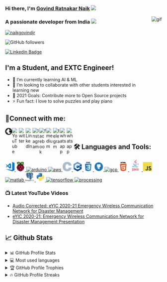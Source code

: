 ### Hi there, I'm [Govind Ratnakar Naik][website] <img src="https://media.giphy.com/media/hvRJCLFzcasrR4ia7z/giphy.gif" width="25px">

<img  align="right" alt="gif" height = "230px"  src="https://media1.tenor.com/images/505ddb5e0b0e8c3e96b66e1469ef47c1/tenor.gif?itemid=4903969" />


<h3 align="left">A passionate developer from India <img src="https://emojis.slackmojis.com/emojis/images/1531849430/4246/blob-sunglasses.gif?1531849430" width="25px"></h3>
<p  align="left"> <a href="https://twitter.com/naikgovindjr" target="blank"><img src="https://img.shields.io/twitter/follow/NaikGovindjr?color=1DA1F2&label=follow&logo=twitter&style=for-the-badge" alt="naikgovindjr" /></a> </p>
<img alt="GitHub followers" src="https://komarev.com/ghpvc/?username=govindrnaik&color=006400&label=VISITORS&logo=GitHub&style=flat-square">

[![Linkedin Badge](https://img.shields.io/badge/-LinkedIn-blue?style=for-the-badge&logo=LinkedIn&logoColor=blue&label=CONNECT&link=https://www.linkedin.com/in/naikgovindr)](https://www.linkedin.com/in/naikgovindr)
  
## I'm a Student, and EXTC Engineer!

- 🌱 I’m currently learning AI & ML 
- 👯 I’m looking to collaborate with other students interested in learning new
- 🥅 2021 Goals: Contribute more to Open Source projects
- ⚡ Fun fact: I love to solve puzzles and play piano


## 🤝Connect with me:

[<img align="left" alt="gov.com" width="22px" src="https://raw.githubusercontent.com/iconic/open-iconic/master/svg/globe.svg" />][website]
[<img align="left" alt=" YouTube" width="22px" src="https://cdn.jsdelivr.net/npm/simple-icons@v3/icons/youtube.svg" />][youtube]
[<img align="left" alt="witter" width="22px" src="https://cdn.jsdelivr.net/npm/simple-icons@v3/icons/twitter.svg" />][twitter]
[<img align="left" alt="LinkedIn" width="22px" src="https://cdn.jsdelivr.net/npm/simple-icons@v3/icons/linkedin.svg" />][linkedin]
[<img align="left" alt="Instagram" width="22px" src="https://cdn.jsdelivr.net/npm/simple-icons@v3/icons/instagram.svg" />][instagram]
[<img align="left" alt=" facebook" width="22px" src="https://cdn.jsdelivr.net/npm/simple-icons@v3/icons/facebook.svg" />][facebook]
[<img align="left" alt=" medium" width="22px" src="https://cdn.jsdelivr.net/npm/simple-icons@v3/icons/medium.svg" />][medium]
[<img align="left" alt=" telegram" width="22px" src="https://cdn.jsdelivr.net/npm/simple-icons@v3/icons/telegram.svg" />][telegram]
[<img align="left" alt=" whatsapp" width="22px" src="https://cdn.jsdelivr.net/npm/simple-icons@v3/icons/whatsapp.svg" />][whatsapp]
[<img align="left" alt=" whatsapp" width="22px" src="https://cdn.jsdelivr.net/npm/simple-icons@v3/icons/github.svg" />][github]


</br>

## 🛠️ Languages and Tools:


<p align="left"> 
<a href="https://visualstudio.microsoft.com/vs/" target="_blank"> <img src="https://raw.githubusercontent.com/github/explore/80688e429a7d4ef2fca1e82350fe8e3517d3494d/topics/visual-studio-code/visual-studio-code.png" alt="Visual Studio Code" width="30" height="30"/> </a> 
<a href="https://www.raspberrypi.org/" target="_blank"> <img src="https://raw.githubusercontent.com/github/explore/80688e429a7d4ef2fca1e82350fe8e3517d3494d/topics/raspberry-pi/raspberry-pi.png" alt="Raspberry Pi" width="30" height="30"/> </a>    
<a href="https://www.arduino.cc/" target="_blank"> <img src="https://cdn.worldvectorlogo.com/logos/arduino-1.svg" alt="arduino" width="30" height="30"/> </a> 
<a href="https://aws.amazon.com" target="_blank"> <img src="https://upload.wikimedia.org/wikipedia/commons/thumb/5/5c/AWS_Simple_Icons_AWS_Cloud.svg/1024px-AWS_Simple_Icons_AWS_Cloud.svg.png" alt="aws" width="40" height="30"/> </a>
<a href="https://www.cprogramming.com/" target="_blank"> <img src="https://raw.githubusercontent.com/devicons/devicon/master/icons/c/c-original.svg" alt="c" width="30" height="30"/> </a> <a href="https://www.w3schools.com/cpp/" target="_blank"> <img src="https://raw.githubusercontent.com/devicons/devicon/master/icons/cplusplus/cplusplus-original.svg" alt="cplusplus" width="30" height="30"/> </a> 
<a href="https://www.w3schools.com/css/" target="_blank"> <img src="https://raw.githubusercontent.com/devicons/devicon/master/icons/css3/css3-original-wordmark.svg" alt="css3" width="30" height="30"/> </a> 
<a href="https://lab.github.com/githubtraining/introduction-to-github" target="_blank"> <img src="https://github.com/govindrnaik/govindrnaik/blob/master/github%20logo.png" alt="gcp" width="30" height="30"/> </a> 
<a href="https://cloud.google.com" target="_blank"> <img src="https://www.vectorlogo.zone/logos/google_cloud/google_cloud-icon.svg" alt="gcp" width="30" height="30"/> </a> 
<a href="https://www.w3.org/html/" target="_blank"> <img src="https://raw.githubusercontent.com/devicons/devicon/master/icons/html5/html5-original-wordmark.svg" alt="html5" width="30" height="30"/> </a> 
  <a href="https://www.java.com" target="_blank"> <img src="https://raw.githubusercontent.com/devicons/devicon/master/icons/java/java-original-wordmark.svg" alt="java" width="40" height="40"/> </a> 
  <a href="https://developer.mozilla.org/en-US/docs/Web/JavaScript" target="_blank"> <img src="https://raw.githubusercontent.com/devicons/devicon/master/icons/javascript/javascript-original.svg" alt="javascript" width="30" height="30"/> </a> 
  <a href="https://www.mathworks.com/" target="_blank"> <img src="https://upload.wikimedia.org/wikipedia/commons/2/21/Matlab_Logo.png" alt="matlab" width="30" height="30"/> </a> 
  <a href="https://www.postgresql.org" target="_blank"> <img src="https://raw.githubusercontent.com/devicons/devicon/master/icons/postgresql/postgresql-original-wordmark.svg" alt="postgresql" width="30" height="30"/> </a> 
  <a href="https://www.python.org" target="_blank"> <img src="https://raw.githubusercontent.com/devicons/devicon/master/icons/python/python-original.svg" alt="python" width="30" height="30"/> </a> 
  <a href="https://www.tensorflow.org" target="_blank"> <img src="https://www.vectorlogo.zone/logos/tensorflow/tensorflow-icon.svg" alt="tensorflow" width="30" height="30"/> </a> 
<a href="https://www.processing.org" target="_blank"> <img src="https://avatars.githubusercontent.com/u/1617169" alt="processing" width="30" height="30"/> </a> </p>



[website]: https://sites.google.com/viva-technology.org/govindnaik/home
[twitter]: https://twitter.com/NaikGovindjr
[youtube]: https://www.youtube.com/channel/UCilYVcxFZAYJ50xfQ8uVfxw
[instagram]: https://www.instagram.com/naikjr.govind
[linkedin]: https://www.linkedin.com/in/naikgovindr
[facebook]: https://www.facebook.com/profile.php?id=100008485660272
[medium]: https://medium.com/@govindrnaik.trk
[telegram]: https://t.me/tughlak
[whatsapp]: https://api.whatsapp.com/send/?phone=+918850922017&text=Hello%20found%20you%20from%20Github&app_absent=0
[github]: https://github.com/govindrnaik

<!-- ### Blogs posts -->
<!-- BLOG-POST-LIST:START -->
<!-- BLOG-POST-LIST:END -->


### 📺 Latest YouTube Videos

<!-- YOUTUBE:START -->
- [Audio Corrected: eYIC 2020-21 Emergency Wireless Communication Network for Disaster Management](https://www.youtube.com/watch?v=UI6MCAI6rSw)
- [eYIC 2020-21: Emergency Wireless Communication Network for Disaster Management Presentation](https://www.youtube.com/watch?v=dd3OIeIdKIE)
<!-- YOUTUBE:END -->


## 📈 Github Stats

<details>
  <summary>📊 GitHub Profile Stats</summary>
  <br/>
  <p>&nbsp;<img align="center" src="https://github-readme-stats.vercel.app/api?username=govindrnaik&show_icons=true&locale=en&title_color=00FFFF&icon_color=00FF00&text_color=ffffff&bg_color=000000" alt="govindrnaik" /></p>
</details> 
<details> 
  <summary>💻 Most used languages</summary>
  <br/>
  <a href="https://github.com/anuraghazra/github-readme-stats"><img width ="350" src="https://github-readme-stats.vercel.app/api/top-langs?username=govindrnaik&show_icons=true&locale=en&title_color=ffffff&icon_color=00FF00&text_color=00FFFF&bg_color=000000" alt="govindrnaik" /></a>
  <br/>
  <b>Note:</b> This chart is only a metric of which languages my public code on GitHub consists of and does not reflect my experience or skill level.
</details>
<details>
  <summary>🏆 GitHub Profile Trophies</summary>
  <br/>
  <p align="left"> <a href="https://github.com/ryo-ma/github-profile-trophy"><img src="https://github-profile-trophy.vercel.app/?username=govindrnaik&column=2&theme=darkhub&margin-w=15&margin-h=15&rank=S,AAA,A,B,C,SECRET,SSS,SS,AA" alt="govindrnaik" /></a> </p>
 
</details>
<details>
  <summary>🔥 GitHub Profile Streaks</summary>
  <br/>
  <a href="https://github.com/anuraghazra/github-readme-streak-stats"> <img align="left" width ="500" src="https://github-readme-streak-stats.herokuapp.com/?user=govindrnaik&theme=chartreuse-dark" alt="govindrnaik" />
</a>
</details>
